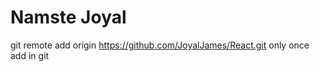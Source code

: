 # Namste Joyal 

git remote add origin https://github.com/JoyalJames/React.git only once add in git
